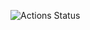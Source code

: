 ![Actions Status](https://github.com/alex873110/Pytest_hexlet/blob/main/.github/workflows/pyci.yml/badge.svg)
